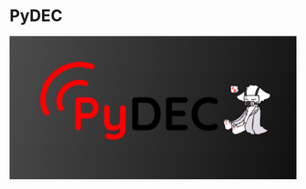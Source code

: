 # PyDEC
<img src="img/PyDEC.png" alt="Markdown Monster icon" style="float: left; margin-right: 10px; height: 320; width: 640" />